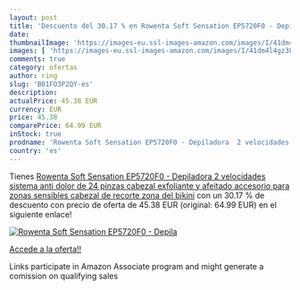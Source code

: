 ```yaml
---
layout: post
title: 'Descuento del 30.17 % en Rowenta Soft Sensation EP5720F0 - Depila'
date: 
thumbnailImage: 'https://images-eu.ssl-images-amazon.com/images/I/41dm4l4gz3L._SL200_.jpg'
images: [ 'https://images-eu.ssl-images-amazon.com/images/I/41dm4l4gz3L._SL200_.jpg' ]
comments: true
category: ofertas
author: ring
slug: 'B01FO3P2QY-es'
description:
actualPrice: 45.38 EUR
currency: EUR
price: 45.38
comparePrice: 64.99 EUR
inStock: true
prodname: 'Rowenta Soft Sensation EP5720F0 - Depiladora  2 velocidades  sistema anti dolor de 24 pinzas  cabezal exfoliante y afeitado  accesorio para zonas sensibles  cabezal de recorte zona del bikini'
country: 'es'
---
```


Tienes [Rowenta Soft Sensation EP5720F0 - Depiladora  2 velocidades  sistema anti dolor de 24 pinzas  cabezal exfoliante y afeitado  accesorio para zonas sensibles  cabezal de recorte zona del bikini](https://www.amazon.es/dp/B01FO3P2QY/?tag=tolees-21) con un 30.17 % de descuento con precio de oferta de 45.38 EUR (original: 64.99 EUR) en el siguiente enlace!

[![Rowenta Soft Sensation EP5720F0 - Depila](https://images-eu.ssl-images-amazon.com/images/I/41dm4l4gz3L._SL200_.jpg)](https://www.amazon.es/dp/B01FO3P2QY/?tag=tolees-21)

[Accede a la oferta!!](https://www.amazon.es/dp/B01FO3P2QY/?tag=tolees-21)

Links participate in Amazon Associate program and might generate a comission on qualifying sales


